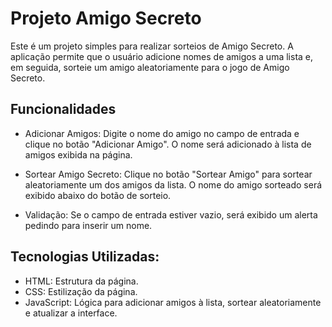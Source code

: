 
# Projeto Amigo Secreto

Este é um projeto simples para realizar sorteios de Amigo Secreto. A aplicação permite que o usuário adicione nomes de amigos a uma lista e, em seguida, sorteie um amigo aleatoriamente para o jogo de Amigo Secreto.

## Funcionalidades

- Adicionar Amigos: Digite o nome do amigo no campo de entrada e clique no botão "Adicionar Amigo". O nome será adicionado à lista de amigos exibida na página.

- Sortear Amigo Secreto: Clique no botão "Sortear Amigo" para sortear aleatoriamente um dos amigos da lista. O nome do amigo sorteado será exibido abaixo do botão de sorteio.

- Validação: Se o campo de entrada estiver vazio, será exibido um alerta pedindo para inserir um nome.

## Tecnologias Utilizadas:

- HTML: Estrutura da página. 
- CSS: Estilização da página.
- JavaScript: Lógica para adicionar amigos à lista, sortear aleatoriamente e atualizar a interface.